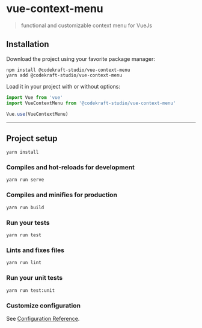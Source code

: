 # vue-context-menu

> functional and customizable context menu for VueJs

## Installation

Download the project using your favorite package manager:

```
npm install @codekraft-studio/vue-context-menu
yarn add @codekraft-studio/vue-context-menu
```

Load it in your project with or without options:

```js
import Vue from 'vue'
import VueContextMenu from '@codekraft-studio/vue-context-menu'

Vue.use(VueContextMenu)
```

---

## Project setup
```
yarn install
```

### Compiles and hot-reloads for development
```
yarn run serve
```

### Compiles and minifies for production
```
yarn run build
```

### Run your tests
```
yarn run test
```

### Lints and fixes files
```
yarn run lint
```

### Run your unit tests
```
yarn run test:unit
```

### Customize configuration
See [Configuration Reference](https://cli.vuejs.org/config/).
